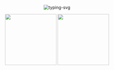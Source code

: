 <p align="center">
   <img src="https://readme-typing-svg.herokuapp.com/?color=165DFF&size=21&center=true&lines=%E7%A5%9D%E4%BD%A0%E4%BB%8A%E6%97%A5%E5%86%99%E4%BB%A3%E7%A0%81%E6%84%89%E5%BF%AB" alt="typing-svg">
</p>


<div align="center">
<img height="170px" src="https://github-readme-stats.vercel.app/api?username=79E" />  
<img height="170px" src="https://github-readme-stats.vercel.app/api/top-langs/?username=79E&layout=compact&langs_count=8" />
</div>

<div align="center">
<span>&emsp;&emsp;</span>
<span>&emsp;&emsp;</span>
</div>
